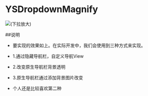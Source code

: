 # YSDropdownMagnify
![(下拉放大)](http://images2015.cnblogs.com/blog/292326/201606/292326-20160624154240375-1228537680.gif)

##说明
* 要实现的效果如上。在实际开发中，我们会使用到三种方式来实现。
* 1.通过隐藏导航栏，自定义导航View
* 2.改变原生导航栏背景透明
* 3.原生导航栏通过添加背景图片改变

* 个人还是比较喜欢第二种
